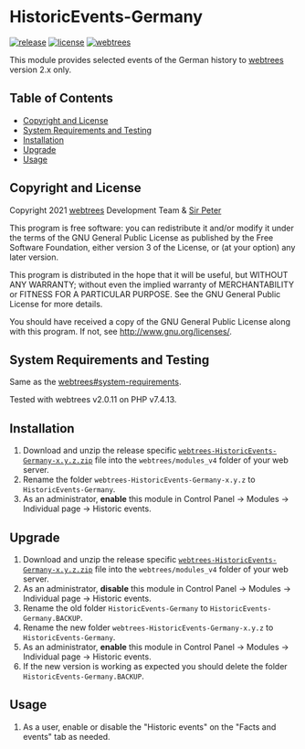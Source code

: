 # HistoricEvents-Germany
[![release](https://img.shields.io/static/v1?label=release&message=v1.0.4&color=green)](https://github.com/reteP-riS/webtrees-HistoricEvents-Germany/releases "release")
[![license](https://img.shields.io/static/v1?label=license&message=GPL-3.0&color=orange)](https://github.com/reteP-riS/webtrees-HistoricEvents-Germany/blob/main/LICENSE.md "license")
[![webtrees](https://img.shields.io/static/v1?label=webtrees&message=v2.x&color=blue)](https://github.com/fisharebest/webtrees "webtrees")

This module provides selected events of the German history to [webtrees](https://github.com/fisharebest/webtrees) version 2.x only.

## Table of Contents

* [Copyright and License](#copyright-and-license)
* [System Requirements and Testing](#system-requirements-and-testing)
* [Installation](#installation)
* [Upgrade](#upgrade)
* [Usage](#usage)

## Copyright and License

Copyright 2021 [webtrees](https://github.com/fisharebest/webtrees "webtrees") Development Team & [Sir Peter](https://github.com/reteP-riS/webtrees-HistoricEvents-Germany "Sir Peter")

This program is free software: you can redistribute it and/or modify it under the terms of the GNU General Public License as published by the Free Software Foundation, either version 3 of the License, or (at your option) any later version.

This program is distributed in the hope that it will be useful, but WITHOUT ANY WARRANTY; without even the implied warranty of MERCHANTABILITY or FITNESS FOR A PARTICULAR PURPOSE. See the GNU General Public License for more details.

You should have received a copy of the GNU General Public License along with this program. If not, see <http://www.gnu.org/licenses/>.

## System Requirements and Testing

Same as the [webtrees#system-requirements](https://github.com/fisharebest/webtrees#system-requirements).

Tested with webtrees v2.0.11 on PHP v7.4.13.

## Installation

1. Download and unzip the release specific [`webtrees-HistoricEvents-Germany-x.y.z.zip`](https://github.com/reteP-riS/webtrees-HistoricEvents-Germany/releases "release") file into the `webtrees/modules_v4` folder of your web server.
2. Rename the folder `webtrees-HistoricEvents-Germany-x.y.z` to `HistoricEvents-Germany`.
3. As an administrator, **enable** this module in Control Panel -> Modules -> Individual page -> Historic events.

## Upgrade

1. Download and unzip the release specific [`webtrees-HistoricEvents-Germany-x.y.z.zip`](https://github.com/reteP-riS/webtrees-HistoricEvents-Germany/releases "release") file into the `webtrees/modules_v4` folder of your web server.
2. As an administrator, **disable** this module in Control Panel -> Modules -> Individual page -> Historic events.
3. Rename the old folder `HistoricEvents-Germany` to `HistoricEvents-Germany.BACKUP`.
4. Rename the new folder `webtrees-HistoricEvents-Germany-x.y.z` to `HistoricEvents-Germany`.
5. As an administrator, **enable** this module in Control Panel -> Modules -> Individual page -> Historic events.
6. If the new version is working as expected you should delete the folder `HistoricEvents-Germany.BACKUP`.

## Usage

1. As a user, enable or disable the "Historic events" on the "Facts and events" tab as needed.

